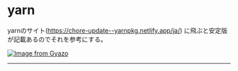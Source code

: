 # yarn
yarnのサイト(https://chore-update--yarnpkg.netlify.app/ja/) に飛ぶと安定版が記載あるのでそれを参考にする。

[![Image from Gyazo](https://i.gyazo.com/3e7918d6390c12a73e95ecd58650b35c.png)](https://gyazo.com/3e7918d6390c12a73e95ecd58650b35c)
***
